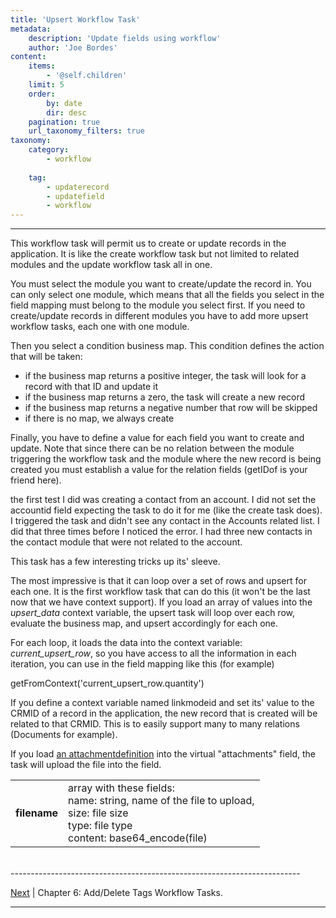 ```yaml
---
title: 'Upsert Workflow Task'
metadata:
    description: 'Update fields using workflow'
    author: 'Joe Bordes'
content:
    items:
        - '@self.children'
    limit: 5
    order:
        by: date
        dir: desc
    pagination: true
    url_taxonomy_filters: true
taxonomy:
    category:
        - workflow
        
    tag:
        - updaterecord
        - updatefield
        - workflow
---
```

---

This workflow task will permit us to create or update records in the application. It is like the create workflow task but not limited to related modules and the update workflow task all in one.

You must select the module you want to create/update the record in. You can only select one module, which means that all the fields you select in the field mapping must belong to the module you select first. If you need to create/update records in different modules you have to add more upsert workflow tasks, each one with one module.

Then you select a condition business map. This condition defines the action that will be taken:

-   if the business map returns a positive integer, the task will look for a record with that ID and update it
-   if the business map returns a zero, the task will create a new record
-   if the business map returns a negative number that row will be skipped
-   if there is no map, we always create

Finally, you have to define a value for each field you want to create and update. Note that since there can be no relation between the module triggering the workflow task and the module where the new record is being created you must establish a value for the relation fields (getIDof is your friend here).

<div class="notices blue">
the first test I did was creating a contact from an account. I did not set the accountid field expecting the task to do it for me (like the create task does). I triggered the task and didn't see any contact in the Accounts related list. I did that three times before I noticed the error. I had three new contacts in the contact module that were not related to the account. </div>

This task has a few interesting tricks up its' sleeve.

The most impressive is that it can loop over a set of rows and upsert for each one. It is the first workflow task that can do this (it won't be the last now that we have context support). If you load an array of values into the *upsert_data* context variable, the upsert task will loop over each row, evaluate the business map, and upsert accordingly for each one.

For each loop, it loads the data into the context variable: *current_upsert_row*, so you have access to all the information in each iteration, you can use in the field mapping like this (for example)

<div class="notices blue">
getFromContext('current_upsert_row.quantity')
</div>

If you define a context variable named linkmodeid and set its' value to the CRMID of a record in the application, the new record that is created will be related to that CRMID. This is to easily support many to many relations (Documents for example).

If you load [an attachmentdefinition](http://localhost/coreBOSDocumentation/configuration-tools/webservice-development/docenhance) into the virtual "attachments" field, the task will upload the file into the field.


<table class="table table-striped">
<tbody>
<tr>
<td><strong>filename</strong></td>
<td>array with these fields:<br>
  name: string, name of the file to upload,<br>
  size: file size <br>
  type: file type <br>
  content: base64_encode(file)</td>
</tr>
</tbody>
</table>

<br>
------------------------------------------------------------------------

[Next](http://localhost/coreBOSDocumentation/configuration-tools/workflow/addeltag_workflows) | Chapter 6: Add/Delete Tags Workflow Tasks.

------------------------------------------------------------------------